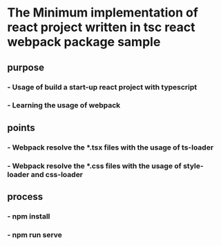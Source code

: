 # The Minimum implementation of react project written in tsc react webpack package sample

## purpose
### - Usage of build a start-up react project with typescript
### - Learning the usage of webpack

## points
### - Webpack resolve the *.tsx files with the usage of ts-loader
### - Webpack resolve the *.css files with the usage of style-loader and css-loader

## process
### - npm install
### - npm run serve
